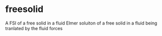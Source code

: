 # freesolid
A FSI of a free solid in a fluid
Elmer soluiton of a free solid in a fluid being tranlated by the fluid forces
